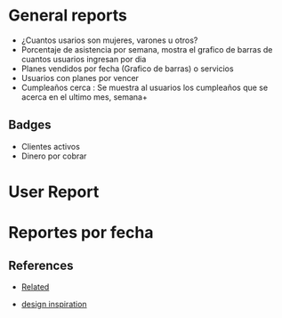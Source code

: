 # General reports

- ¿Cuantos usarios son mujeres, varones u otros?
- Porcentaje de asistencia por semana, mostra el grafico de barras de cuantos usuarios ingresan por dia
- Planes vendidos por fecha (Grafico de barras) o servicios
- Usuarios con planes por vencer
- Cumpleaños cerca : Se muestra al usuarios los cumpleaños que se acerca en el ultimo mes, semana+

## Badges

- Clientes activos 
- Dinero por cobrar 


# User Report

# Reportes por fecha

## References

- [Related](https://blog.logrocket.com/create-draggable-components-react-draggable/#:~:text=Simple%20and%20straightforward%20to%20use,intuitive%2C%20user%2Dfriendly%20interfaces.)

- [design inspiration](https://dribbble.com/shots/11224199-Dashboard-Report-UI-UX-Design/attachments/2831104?mode=media)
